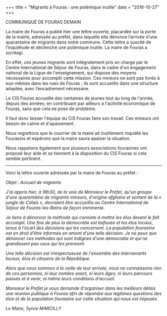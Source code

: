 +++
title = "Migrants à Fouras : une polémique inutile"
date = "2016-10-27"
+++

COMMUNIQUÉ DE FOURAS DEMAIN

La maire de Fouras a publié hier une lettre ouverte, placardée sur la porte de la mairie, adressée au préfet, dans laquelle elle dénonce l’arrivée d’une quarantaine de migrants dans notre commune. Cette lettre a suscité de l’inquiétude et déclenché une polémique inutile. La maire de Fouras a surréagi.

En effet, ces jeunes migrants sont intégralement pris en charge par le Centre International de Séjour de Fouras, dans le cadre d'un engagement national de la Ligue de l'enseignement, qui dispose des moyens nécessaires pour accomplir cette mission. Ces mineurs ne sont pas livrés à eux-mêmes dans les rues de Fouras ; ils sont accueillis dans une structure adaptée, avec l’encadrement nécessaire.

Le CIS Fouras accueille des centaines de jeunes tout au long de l'année, depuis des années, en contribuant par ailleurs à l'activité économique de Fouras, sans que cela ne pose de problème.

Il faut donc laisser l'équipe du CIS Fouras faire son travail. Ces mineurs ont besoin de calme et d'apaisement.

Nous regrettons que le courrier de la maire ait inutilement inquiété les Fourasins et espérons que la maire saura apaiser la situation.

Nous rappelons également que plusieurs associations fourasines ont proposé leur aide et se tiennent à la disposition du CIS Fouras si cela semble pertinent.

---

Voici la lettre ouverte adressée par la maire de Fouras au préfet :

<i>
Objet : Accueil de migrants

J'ai appris hier, à 16h30, de la voix de Monsieur le Préfet, qu'un groupe d'une quarantaine de migrants mineurs, d'origine afghane et sortant de la « jungle de Calais », devraient être accueillis au Centre International de Séjour de Fouras-les-Bains de façon imminente.

Je tiens à dénoncer la méthode qui consiste à mettre les élus devant le fait accompli. Une fois de plus la démocratie est bafouée et les élus locaux, tenus à l'écart des décisions qui les concernent. La population fourasine est en droit d'être informée en amont d'une telle décision. Je ne peux que dénoncer ces méthodes qui sont indignes d'une démocratie et qui ne grandissent pas ceux qui les prennent.

Une telle décision est irrespectueuse de l'ensemble des intervenants locaux, élus et citoyens de la République.

Alors que nous sommes à la veille de leur arrivée, nous ne connaissons rien de ces personnes, ni leur nombre exact, ni leurs âges, ni leurs parcours passés et à venir, ni même leurs conditions d'accueil.

Monsieur le Préfet je vous demande d'organiser dans les meilleurs délais une réunion publique à Fouras afin de répondre aux légitimes questions des élus et de la population fourasine sur cette situation qui nous est imposée.

Le Maire,
Sylvie MARCILLY
</i>
